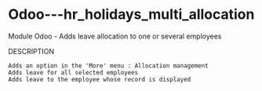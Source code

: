 # Odoo---hr_holidays_multi_allocation
Module Odoo - Adds leave allocation to one or several employees


DESCRIPTION

    Adds an option in the 'More' menu : Allocation management
    Adds leave for all selected employees
    Adds leave to the employee whose record is displayed



